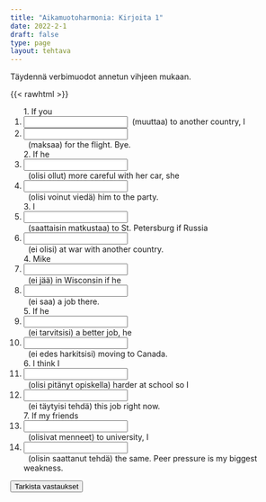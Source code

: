```yaml
---
title: "Aikamuotoharmonia: Kirjoita 1"
date: 2022-2-1
draft: false
type: page
layout: tehtava
---
```


Täydennä verbimuodot annetun vihjeen mukaan.

{{< rawhtml >}}
<div class="tehtava">
<form autocomplete="off">
  <ol>
  
<section>
1. If you &nbsp;<li><input id="q1" type="text"/>&nbsp; (muuttaa) to another country, I &nbsp;<li><input id="q2" type="text"/><span></span></li>&nbsp; (maksaa) for the flight. Bye.
</section>
<section>
2. If he&nbsp;<li><input id="q3" type="text"/><span></span></li>&nbsp; (olisi ollut) more careful with her car, she &nbsp;<li><input id="q4" type="text"/><span></span></li>&nbsp; (olisi voinut viedä) him to the party.
</section>
<section>
3. I &nbsp;<li><input id="q5" type="text"/><span></span></li>&nbsp; (saattaisin matkustaa) to St. Petersburg if Russia &nbsp;<li><input id="q6" type="text"/><span></span></li>&nbsp; (ei olisi) at war with another country.</section>
<section>
4. Mike &nbsp;<li><input id="q7" type="text"/><span></span></li>&nbsp; (ei jää) in Wisconsin if he &nbsp;<li><input id="q8" type="text"/><span></span></li>&nbsp; (ei saa) a job there.
</section>
<section>
5. If he &nbsp;<li><input id="q9" type="text"/><span></span></li>&nbsp; (ei tarvitsisi) a better job, he &nbsp;<li><input id="q10" type="text"/><span></span></li>&nbsp; (ei edes harkitsisi) moving to Canada.
</section>
<section>
6. I think I &nbsp;<li><input id="q11" type="text"/><span></span></li>&nbsp; (olisi pitänyt opiskella) harder at school so I &nbsp;<li><input id="q12" type="text"/><span></span></li>&nbsp; (ei täytyisi tehdä) this job right now.
</section>
<section>
7. If my friends &nbsp;<li><input id="q13" type="text"/><span></span></li>&nbsp; (olisivat menneet) to university, I &nbsp;<li><input id="q14" type="text"/><span></span></li>&nbsp; (olisin saattanut tehdä) the same. Peer pressure is my biggest weakness.
</section>
</ol>
  
 <link rel="stylesheet" type="text/css" href="/css/kirjoita1.css"/>

<div id="buttonWrapper">
   <input type="submit" id="submit" value="Tarkista vastaukset" />
   </div>
</form>

</div>


<script>
var answers = {
  "q1": ["move"],
  "q2": ["will pay"],
  "q3": ["had been"],
  "q4": ["could have taken"],
  "q5": ["might travel"],
  "q6": ["wasn't", "were not", "weren't", "was not"],
  "q7": ["won't stay", "will not stay"],
  "q8": ["doesn't get", "does not get"],
  "q9": ["didn't need", "did not need"],
  "q10": ["wouldn't even consider", "would not even consider"],
  "q11": ["should have studied"],
  "q12": ["wouldn't have to do", "would not have to do"],
  "q13": ["had gone"],
  "q14": ["might have done"]
};

function markAnswers() {
  $("input[type='text']").each(function() {
    console.log($.inArray(this.value, answers[this.id]));
    if ($.inArray(this.value.toLowerCase().trim(), answers[this.id]) === -1) {
      $(this).parent()[0].setAttribute("class", "vaarin");
    } else {
      $(this).parent()[0].setAttribute("class", "oikein");
    }
  })
}

$("form").on("submit", function(e) {
  e.preventDefault();
  markAnswers();
});

const input = document.querySelector('.tehtava input');
const span = document.querySelector('.tehtava span');

document.querySelectorAll("input").forEach(elem => elem.addEventListener('input', function (event) {
    span.innerHTML = this.value.replace(/\s/g, '&nbsp;');
    this.style.width = span.offsetWidth + 'px';
}));

</script>
</rawhtml>